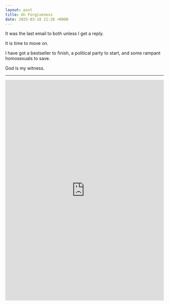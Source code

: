 ```yaml
---
layout: post
title: On Forgiveness
date: 2025-03-18 21:28 +0000
---
```


It was the last email to both unless I get a reply.

It is time to move on.

I have got a bestseller to finish, a political party to start, and some rampant homosexuals to save.

God is my witness.

---

<embed src="https://dl.hesaidlove.com/forgiveness.pdf" type="application/pdf" width="100%" height="700px" />

